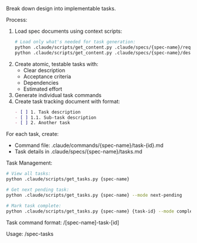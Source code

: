 Break down design into implementable tasks.

Process:
1. Load spec documents using context scripts:
   ```bash
   # Load only what's needed for task generation:
   python .claude/scripts/get_content.py .claude/specs/{spec-name}/requirements.md
   python .claude/scripts/get_content.py .claude/specs/{spec-name}/design.md
   ```
2. Create atomic, testable tasks with:
   - Clear description
   - Acceptance criteria
   - Dependencies
   - Estimated effort
3. Generate individual task commands
4. Create task tracking document with format:
   ```markdown
   - [ ] 1. Task description
   - [ ] 1.1. Sub-task description
   - [ ] 2. Another task
   ```

For each task, create:
- Command file: .claude/commands/{spec-name}/task-{id}.md
- Task details in .claude/specs/{spec-name}/tasks.md

Task Management:
```bash
# View all tasks:
python .claude/scripts/get_tasks.py {spec-name}

# Get next pending task:
python .claude/scripts/get_tasks.py {spec-name} --mode next-pending

# Mark task complete:
python .claude/scripts/get_tasks.py {spec-name} {task-id} --mode complete
```

Task command format:
/[spec-name]-task-[id]

Usage: /spec-tasks